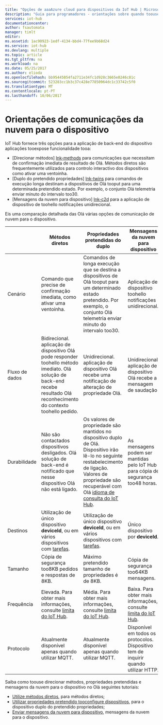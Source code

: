 ```yaml
---
title: "Opções de aaaAzure cloud para dispositivos da IoT Hub | Microsoft Docs"
description: "Guia para programadores - orientações sobre quando toouse direcionar métodos, dispositivo duplo propriedades pretendidas ou mensagens da nuvem para o dispositivo para comunicações de nuvem para o dispositivo."
services: iot-hub
documentationcenter: 
author: fsautomata
manager: timlt
editor: 
ms.assetid: 1ac90923-1edf-4134-bbd4-77fee9b68d24
ms.service: iot-hub
ms.devlang: multiple
ms.topic: article
ms.tgt_pltfrm: na
ms.workload: na
ms.date: 05/25/2017
ms.author: elioda
ms.openlocfilehash: bb95445054fa2711e34fc1d928c3665e0246c81c
ms.sourcegitcommit: 523283cc1b3c37c428e77850964dc1c33742c5f0
ms.translationtype: MT
ms.contentlocale: pt-PT
ms.lasthandoff: 10/06/2017
---
```

# <a name="cloud-to-device-communications-guidance"></a>Orientações de comunicações da nuvem para o dispositivo
IoT Hub fornece três opções para a aplicação de back-end do dispositivo aplicações tooexpose funcionalidade tooa:

* [Direcionar métodos] [ lnk-methods] para comunicações que necessitam de confirmação imediata de resultado de Olá. Métodos diretos são frequentemente utilizados para controlo interactivo dos dispositivos como ativar uma ventoinha.
* [Duplo do pretendido propriedades] [ lnk-twins] para comandos de execução longa destinam a dispositivos de Olá tooput para uma determinada pretendido estado. Por exemplo, o conjunto Olá telemetria enviar minuto do intervalo too30.
* [Mensagens da nuvem para dispositivo] [ lnk-c2d] para a aplicação de dispositivo de toohello notificações unidirecional.

Eis uma comparação detalhada das Olá várias opções de comunicação de nuvem para o dispositivo.

|  | Métodos diretos | Propriedades pretendidas do duplo | Mensagens da nuvem para dispositivo |
| ---- | ------- | ---------- | ---- |
| Cenário | Comando que precise de confirmação imediata, como ativar uma ventoinha. | Comandos de longa execução que se destina a dispositivos de Olá tooput para um determinado estado pretendido. Por exemplo, o conjunto Olá telemetria enviar minuto do intervalo too30. | Aplicação de dispositivo toohello notificações unidirecional. |
| Fluxo de dados | Bidirecional. aplicação de dispositivo Olá pode responder toohello método imediato. Olá solução de back-end recebe resultado Olá reconhecimento do contexto toohello pedido. | Unidirecional. aplicação de dispositivo Olá recebe uma notificação de alteração de propriedade Olá. | Unidirecional. aplicação de dispositivo Olá recebe a mensagem de saudação
| Durabilidade | Não são contactados dispositivos desligados. Olá solução de back-end é notificado que nesse dispositivo Olá não está ligado. | Os valores de propriedade são mantidos no dispositivo duplo de Olá. Dispositivo irão lê-lo no seguinte restabelecimento de ligação. Valores de propriedade são recuperável com Olá [idioma de consulta do IoT Hub][lnk-query]. | As mensagens podem ser mantidas pelo IoT Hub para cópia de segurança too48 horas. |
| Destinos | Utilização de único dispositivo **deviceId**, ou em vários dispositivos com [tarefas][lnk-jobs]. | Utilização de único dispositivo **deviceId**, ou em vários dispositivos com [tarefas][lnk-jobs]. | Único dispositivo por **deviceId**. |
| Tamanho | Cópia de segurança too8KB pedidos e respostas de 8KB. | Máximo pretendido tamanho de propriedades é de 8KB. | Cópia de segurança too64KB mensagens. |
| Frequência | Elevada. Para obter mais informações, consulte [limita do IoT Hub][lnk-quotas]. | Média. Para obter mais informações, consulte [limita do IoT Hub][lnk-quotas]. | Baixa. Para obter mais informações, consulte [limita do IoT Hub][lnk-quotas]. |
| Protocolo | Atualmente disponível apenas quando utilizar MQTT. | Atualmente disponível apenas quando utilizar MQTT. | Disponível em todos os protocolos. Dispositivo tem de inquirir quando utilizar HTTP. |

Saiba como toouse direcionar métodos, propriedades pretendidas e mensagens da nuvem para o dispositivo no Olá seguintes tutoriais:

* [Utilize métodos diretos][lnk-methods-tutorial], para métodos diretos;
* [Utilizar propriedades pretendido tooconfigure dispositivos][lnk-twin-properties], para o dispositivo duplo do pretendido propriedades; 
* [Enviar mensagens da nuvem para dispositivo][lnk-c2d-tutorial], mensagens da nuvem para o dispositivo.

[lnk-twins]: iot-hub-devguide-device-twins.md
[lnk-quotas]: iot-hub-devguide-quotas-throttling.md
[lnk-query]: iot-hub-devguide-query-language.md
[lnk-jobs]: iot-hub-devguide-jobs.md
[lnk-c2d]: iot-hub-devguide-messages-c2d.md
[lnk-methods]: iot-hub-devguide-direct-methods.md
[lnk-methods-tutorial]: iot-hub-node-node-direct-methods.md
[lnk-twin-properties]: iot-hub-node-node-twin-how-to-configure.md
[lnk-c2d-tutorial]: iot-hub-node-node-c2d.md
